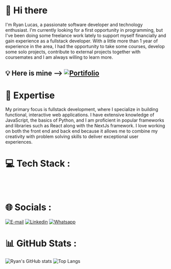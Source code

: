 # 👋 Hi there 
 I'm Ryan Lucas, a passionate software developer and technology enthusiast. I'm currently looking for a first opportunity in programming, but I've been doing some freelance work lately to support myself financially and gain experience as a fullstack developer.
With a little more than 1 year of experience in the area, I had the opportunity to take some courses, develop some solo projects, contribute to external projects together with coursemates and I am always willing to learn more.
## 💡 Here is mine  --> [![Portifolio](https://img.shields.io/badge/Portfolio-%23000000.svg?style=for-the-badge&logo=firefox&logoColor=#FF7139)](https://portifolio-ryan.vercel.app/)


# 🚀 Expertise
My primary focus is fullstack development, where I specialize in building functional, interactive web applications. I have extensive knowledge of JavaScript, the basics of Python, and I am proficient in popular frameworks and libraries such as React along with the NextJs framework.
I love working on both the front end and back end because it allows me to combine my creativity with problem solving skills to deliver exceptional user experiences.


 # 💻 Tech Stack :
 <div style="display: inline_block"><br/>
 <img align="center" alt="" src="https://img.shields.io/badge/JavaScript-F7DF1E?style=for-the-badge&logo=javascript&logoColor=black" />
 <img align="center" alt="" src="https://img.shields.io/badge/Python-14354C?style=for-the-badge&logo=python&logoColor=white" />
 <img align="center" alt="" src="https://img.shields.io/badge/HTML5-E34F26?style=for-the-badge&logo=html5&logoColor=white"/>
  <img align="center" alt="" src="https://img.shields.io/badge/CSS3-1572B6?style=for-the-badge&logo=css3&logoColor=white" />
 <img align="center" alt="" src="https://img.shields.io/badge/React-20232A?style=for-the-badge&logo=react&logoColor=61DAFB" />
 <img align="center" alt="" src="https://img.shields.io/badge/MongoDB-4EA94B?style=for-the-badge&logo=mongodb&logoColor=white" />
  <img align="center" alt="" src="https://img.shields.io/badge/React_Router-CA4245?style=for-the-badge&logo=react-router&logoColor=white" />
   <img align="center" alt="" src="https://img.shields.io/badge/MySQL-00000F?style=for-the-badge&logo=mysql&logoColor=white" />
    <img align="center" alt="" src="https://img.shields.io/badge/eslint-3A33D1?style=for-the-badge&logo=eslint&logoColor=white" />
     <img align="center" alt="" src="https://img.shields.io/badge/prettier-1A2C34?style=for-the-badge&logo=prettier&logoColor=F7BA3E" />
     <img align="center" alt="" src="https://img.shields.io/badge/GIT-E44C30?style=for-the-badge&logo=git&logoColor=white" /><img align="center" alt="" src="https://img.shields.io/badge/figma-%23F24E1E.svg?style=for-the-badge&logo=figma&logoColor=white" />
     <img align="center" alt="" src="https://img.shields.io/badge/Next-black?style=for-the-badge&logo=next.js&logoColor=white" />
     <img align="center" alt="" src="https://img.shields.io/badge/-React%20Query-FF4154?style=for-the-badge&logo=react%20query&logoColor=white" />
     <img align="center" alt="" src="https://img.shields.io/badge/SASS-hotpink.svg?style=for-the-badge&logo=SASS&logoColor=white" />
     <img align="center" alt="" src="https://img.shields.io/badge/styled--components-DB7093?style=for-the-badge&logo=styled-components&logoColor=white" />
     <img align="center" alt="" src="https://img.shields.io/badge/node.js-6DA55F?style=for-the-badge&logo=node.js&logoColor=white" />
     <img align="center" alt="" src="https://img.shields.io/badge/Postman-FF6C37?style=for-the-badge&logo=postman&logoColor=white" />
 </div>


# 🌐 Socials :
 [![E-mail](https://img.shields.io/badge/Gmail-D14836?style=for-the-badge&logo=gmail&logoColor=white)](mailto:ryan.dev18@outlook.com?subject=Ol%C3%A1%20Ryan%20%2Ctenho%20uma%20oportunidade%20de%20vaga%20para%20voc%C3%AA!) [![Linkedin](https://img.shields.io/badge/LinkedIn-0077B5?style=for-the-badge&logo=linkedin&logoColor=white)](https://www.linkedin.com/in/ryanluc7reis/)  [![Whatsapp](https://img.shields.io/badge/WhatsApp-25D366?style=for-the-badge&logo=whatsapp&logoColor=white)](https://wa.me/5534998069617?text=Oi%20Ryan,tenho%20uma%20oportunidade%20para%20voc%C3%AA!)
# 📊 GitHub Stats :

 ![Ryan's GitHub stats](https://github-readme-stats.vercel.app/api?username=Ryanluc7reis&show_icons=true&theme=merko) 
 ![Top Langs](https://github-readme-stats.vercel.app/api/top-langs/?username=Ryanluc7reis&layout=compact&theme=merko)

